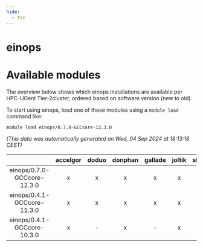 ```yaml
---
hide:
  - toc
---
```


einops
======

# Available modules


The overview below shows which einops installations are available per HPC-UGent Tier-2cluster, ordered based on software version (new to old).

To start using einops, load one of these modules using a `module load` command like:

```shell
module load einops/0.7.0-GCCcore-12.3.0
```

*(This data was automatically generated on Wed, 04 Sep 2024 at 18:13:18 CEST)*  

| |accelgor|doduo|donphan|gallade|joltik|shinx|skitty|
| :---: | :---: | :---: | :---: | :---: | :---: | :---: | :---: |
|einops/0.7.0-GCCcore-12.3.0|x|x|x|x|x|x|x|
|einops/0.4.1-GCCcore-11.3.0|x|x|x|x|x|-|x|
|einops/0.4.1-GCCcore-10.3.0|x|-|x|-|x|-|-|
